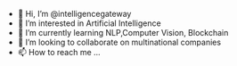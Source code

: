 - 👋 Hi, I’m @intelligencegateway
- 👀 I’m interested in Artificial Intelligence
- 🌱 I’m currently learning NLP,Computer Vision, Blockchain
- 💞️ I’m looking to collaborate on multinational companies
- 📫 How to reach me ...

<!---
intelligencegateway/intelligencegateway is a ✨ special ✨ repository because its `README.md` (this file) appears on your GitHub profile.
You can click the Preview link to take a look at your changes.
--->
